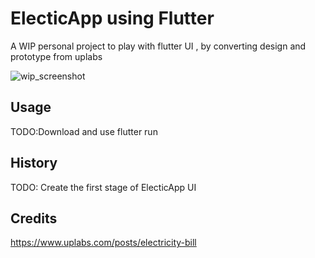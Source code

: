 # ElecticApp using Flutter

A WIP personal project to play with flutter UI , by converting design and prototype from uplabs

![wip_screenshot](https://raw.githubusercontent.com/SyahmiMS/ElectricApp/blob/master/Screenshot_1.png)




## Usage

TODO:Download and use flutter run



## History

TODO:  Create the first stage of ElecticApp UI 

## Credits

 https://www.uplabs.com/posts/electricity-bill
